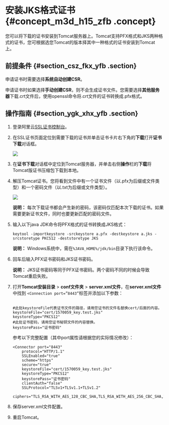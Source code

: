 # 安装JKS格式证书 {#concept_m3d_h15_zfb .concept}

您可以将下载的证书安装到Tomcat服务器上。Tomcat支持PFX格式和JKS两种格式的证书，您可根据选您Tomcat的版本择其中一种格式的证书安装到Tomcat上。

## 前提条件 {#section_csz_fkx_yfb .section}

申请证书时需要选择**系统自动创建CSR**。

申请证书时如果选择**手动创建CSR**，则不会生成证书文件。您需要选择**其他服务器**下载.crt文件后，使用openssl命令将.crt文件的证书转换成.pfx格式。

## 操作指南 {#section_ygk_xhx_yfb .section}

1.  登录阿里云[SSL证书控制台](https://yundunnext.console.aliyun.com/?p=casnext#/overview/cn-hangzhou)。
2.  在SSL证书页面定位到需要下载的证书并单击证书卡片右下角的**下载**打开**证书下载**对话框。

    ![](http://static-aliyun-doc.oss-cn-hangzhou.aliyuncs.com/assets/img/66242/154519850133499_zh-CN.png)

3.  在**证书下载**对话框中定位到Tomcat服务器，并单击右侧**操作**栏的**下载**将Tomcat版证书压缩包下载到本地。
4.  解压Tomcat证书。您将看到文件中有一个证书文件（以.pfx为后缀或文件类型）和一个密码文件（以.txt为后缀或文件类型）。

    ![](http://static-aliyun-doc.oss-cn-hangzhou.aliyuncs.com/assets/img/65316/154519850133514_zh-CN.png)

    **说明：** 每次下载证书都会产生新的密码，该密码仅匹配本次下载的证书。如果需要更新证书文件，同时也要更新匹配的密码文件。

5.  输入以下java JDK命令将PFX格式的证书转换成JKS格式：

    ```
    keytool -importkeystore -srckeystore a.pfx -destkeystore a.jks -srcstoretype PKCS12 -deststoretype JKS
    ```

    **说明：** Windows系统中，需在`%JAVA_HOME%/jdk/bin`目录下执行该命令。

6.  回车后输入PFX证书密码和JKS证书密码。

    **说明：** JKS证书密码等同于PFX证书密码。两个密码不同的时候会导致Tomcat重启失败。

7.  打开**Tomcat安装目录** \> **conf文件夹** \> **server.xml文件**，在**server.xml文件**中找到 `<Connection port=”8443”`标签并添加以下参数：

    ```
    
    #此处keystoreFile代表证书文件的路径，请用您证书的文件名替换cert/后面的内容。
    keystoreFile="cert/1570059_key.test.jks"
    keystoreType="PKCS12"
    #此处证书密码，请用您证书秘钥文件的内容替换。
    keystorePass="证书密码"
    ```

    参考以下完整配置（其中port属性请根据您的实际情况修改）：

    ```
    <Connector port="8443"
        protocol="HTTP/1.1"
        SSLEnabled="true"
        scheme="https"
        secure="true"
        keystoreFile="cert/1570059_key.test.jks"
        keystoreType="PKCS12"
        keystorePass="证书密码"
        clientAuth="false"
        SSLProtocol="TLSv1+TLSv1.1+TLSv1.2"
        ciphers="TLS_RSA_WITH_AES_128_CBC_SHA,TLS_RSA_WITH_AES_256_CBC_SHA,TLS_ECDHE_RSA_WITH_AES_128_CBC_SHA,TLS_ECDHE_RSA_WITH_AES_128_CBC_SHA256,TLS_RSA_WITH_AES_128_CBC_SHA256,TLS_RSA_WITH_AES_256_CBC_SHA256"/>
    ```

8.  保存server.xml文件配置。
9.  重启Tomcat。

